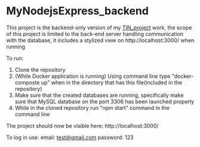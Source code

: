 # MyNodejsExpress_backend

This project is the backend-only version of my [TIN_project](https://github.com/D34THNOTE/TIN_Project) work, the scope of this project is limited to the back-end server handling communication with the database, it includes a stylized view on http://localhost:3000/ when running

To run:
1. Clone the repository
2. (While Docker application is running) Using command line type "docker-composte up" when in the directory that has this file(included in the repository)
3. Make sure that the created databases are running, specifically make sure that MySQL database on the port 3306 has been launched properly
4. While in the cloned repository run "npm start" command in the command line

The project should now be visible here: http://localhost:3000/

To log in use:
email: test@gmail.com
password: 123
